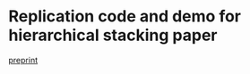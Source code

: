 # Replication code and demo for hierarchical stacking paper

[preprint](https://arxiv.org/abs/2101.08954)


